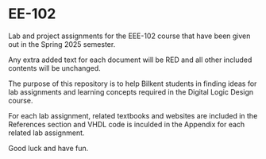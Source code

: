 # EE-102
Lab and project assignments for the EEE-102 course that have been given out in the Spring 2025 semester.

Any extra added text for each document will be RED and all other included contents will be unchanged.

The purpose of this repository is to help Bilkent students in finding ideas for lab assignments and learning concepts required in the Digital Logic Design course.

For each lab assignment, related textbooks and websites are included in the References section and VHDL code is inculded in the Appendix for each related lab assignment.
 
Good luck and have fun.
